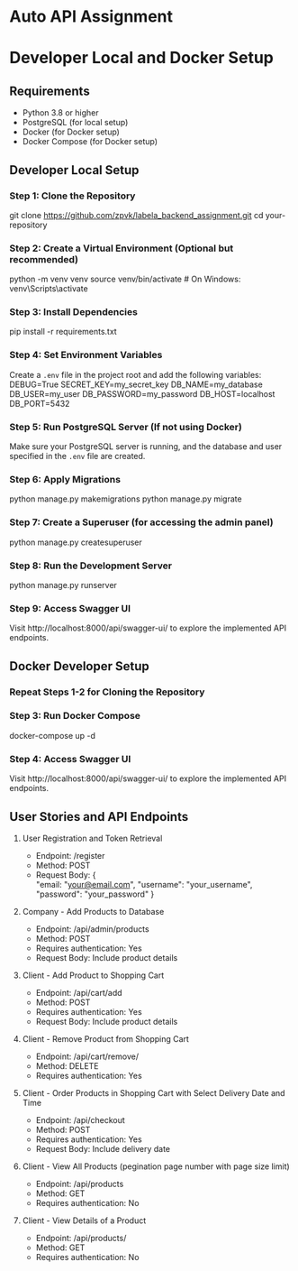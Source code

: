 # Auto API Assignment

# Developer Local and Docker Setup

## Requirements
- Python 3.8 or higher
- PostgreSQL (for local setup)
- Docker (for Docker setup)
- Docker Compose (for Docker setup)

## Developer Local Setup

### Step 1: Clone the Repository
git clone https://github.com/zpvk/labela_backend_assignment.git
cd your-repository

### Step 2: Create a Virtual Environment (Optional but recommended)
python -m venv venv
source venv/bin/activate   # On Windows: venv\Scripts\activate

### Step 3: Install Dependencies
pip install -r requirements.txt

### Step 4: Set Environment Variables
Create a `.env` file in the project root and add the following variables:
DEBUG=True
SECRET_KEY=my_secret_key
DB_NAME=my_database
DB_USER=my_user
DB_PASSWORD=my_password
DB_HOST=localhost
DB_PORT=5432

### Step 5: Run PostgreSQL Server (If not using Docker)
Make sure your PostgreSQL server is running, and the database and user specified in the `.env` file are created.

### Step 6: Apply Migrations
python manage.py makemigrations
python manage.py migrate

### Step 7: Create a Superuser (for accessing the admin panel)
python manage.py createsuperuser

### Step 8: Run the Development Server
python manage.py runserver

### Step 9: Access Swagger UI
Visit http://localhost:8000/api/swagger-ui/ to explore the implemented API endpoints.

## Docker Developer Setup

### Repeat Steps 1-2 for Cloning the Repository

### Step 3: Run Docker Compose
docker-compose up -d

### Step 4: Access Swagger UI
Visit http://localhost:8000/api/swagger-ui/ to explore the implemented API endpoints.

## User Stories and API Endpoints

1. User Registration and Token Retrieval
    - Endpoint: /register
    - Method: POST
    - Request Body: 
        {   
            "email: "your@email.com",
            "username": "your_username",
            "password": "your_password"
        }

2. Company - Add Products to Database
    - Endpoint: /api/admin/products
    - Method: POST
    - Requires authentication: Yes
    - Request Body: Include product details

3. Client - Add Product to Shopping Cart
    - Endpoint: /api/cart/add
    - Method: POST
    - Requires authentication: Yes
    - Request Body: Include product details

4. Client - Remove Product from Shopping Cart
    - Endpoint: /api/cart/remove/<id>
    - Method: DELETE
    - Requires authentication: Yes

5. Client - Order Products in Shopping Cart with Select Delivery Date and Time
    - Endpoint: /api/checkout
    - Method: POST
    - Requires authentication: Yes
    - Request Body: Include delivery date

7. Client - View All Products (pegination page number with page size limit)
    - Endpoint: /api/products
    - Method: GET
    - Requires authentication: No

8. Client - View Details of a Product
    - Endpoint: /api/products/<id>
    - Method: GET
    - Requires authentication: No
